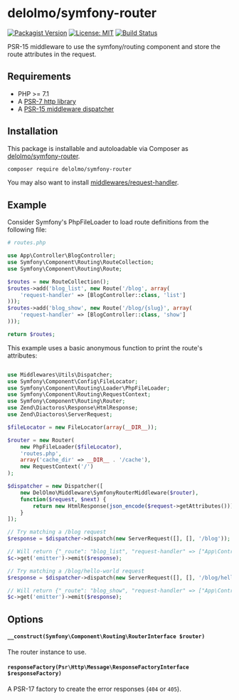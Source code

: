 # delolmo/symfony-router

 [![Packagist Version](https://img.shields.io/packagist/v/delolmo/symfony-router.svg?style=flat-square)](https://packagist.org/packages/delolmo/symfony-router)
 [![License: MIT](https://img.shields.io/badge/License-MIT-yellow.svg)](https://opensource.org/licenses/MIT)
 [![Build Status](https://travis-ci.org/delolmo/symfony-router.svg)](https://travis-ci.org/delolmo/symfony-router)

PSR-15 middleware to use the symfony/routing component and store the route attributes in the request.

## Requirements

* PHP >= 7.1
* A [PSR-7 http library](https://github.com/middlewares/awesome-psr15-middlewares#psr-7-implementations)
* A [PSR-15 middleware dispatcher](https://github.com/middlewares/awesome-psr15-middlewares#dispatcher)

## Installation

This package is installable and autoloadable via Composer as [delolmo/symfony-router](https://packagist.org/packages/delolmo/symfony-router).

```sh
composer require delolmo/symfony-router
```

You may also want to install [middlewares/request-handler](https://packagist.org/packages/middlewares/request-handler).

## Example

Consider Symfony's PhpFileLoader to load route definitions from the following file:

``` php
# routes.php

use App\Controller\BlogController;
use Symfony\Component\Routing\RouteCollection;
use Symfony\Component\Routing\Route;

$routes = new RouteCollection();
$routes->add('blog_list', new Route('/blog', array(
    'request-handler' => [BlogController::class, 'list']
)));
$routes->add('blog_show', new Route('/blog/{slug}', array(
    'request-handler' => [BlogController::class, 'show']
)));

return $routes;

```

This example uses a basic anonymous function to print the route's attributes:

```php

use Middlewares\Utils\Dispatcher;
use Symfony\Component\Config\FileLocator;
use Symfony\Component\Routing\Loader\PhpFileLoader;
use Symfony\Component\Routing\RequestContext;
use Symfony\Component\Routing\Router;
use Zend\Diactoros\Response\HtmlResponse;
use Zend\Diactoros\ServerRequest;

$fileLocator = new FileLocator(array(__DIR__));

$router = new Router(
    new PhpFileLoader($fileLocator),
    'routes.php',
    array('cache_dir' => __DIR__ . '/cache'),
    new RequestContext('/')
);

$dispatcher = new Dispatcher([
    new DelOlmo\Middleware\SymfonyRouterMiddleware($router),
    function($request, $next) {
        return new HtmlResponse(json_encode($request->getAttributes()));
    }
]);

// Try matching a /blog request
$response = $dispatcher->dispatch(new ServerRequest([], [], '/blog'));

// Will return {"_route": "blog_list", "request-handler" => ["App\Controller\BlogController", "list"]}
$c->get('emitter')->emit($response);

// Try matching a /blog/hello-world request
$response = $dispatcher->dispatch(new ServerRequest([], [], '/blog/hello-world'));

// Will return {"_route": "blog_show", "request-handler" => ["App\Controller\BlogController", "show"], "slug" => "hello-world"}
$c->get('emitter')->emit($response);

```

## Options

#### `__construct(Symfony\Component\Routing\RouterInterface $router)`

The router instance to use.

#### `responseFactory(Psr\Http\Message\ResponseFactoryInterface $responseFactory)`

A PSR-17 factory to create the error responses (`404` or `405`).

